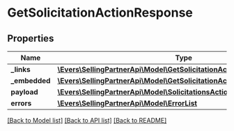 # GetSolicitationActionResponse

## Properties
Name | Type | Description | Notes
------------ | ------------- | ------------- | -------------
**_links** | [**\Evers\SellingPartnerApi\Model\GetSolicitationActionResponseLinks**](GetSolicitationActionResponseLinks.md) |  | [optional] 
**_embedded** | [**\Evers\SellingPartnerApi\Model\GetSolicitationActionResponseEmbedded**](GetSolicitationActionResponseEmbedded.md) |  | [optional] 
**payload** | [**\Evers\SellingPartnerApi\Model\SolicitationsAction**](SolicitationsAction.md) |  | [optional] 
**errors** | [**\Evers\SellingPartnerApi\Model\ErrorList**](ErrorList.md) |  | [optional] 

[[Back to Model list]](../README.md#documentation-for-models) [[Back to API list]](../README.md#documentation-for-api-endpoints) [[Back to README]](../README.md)


